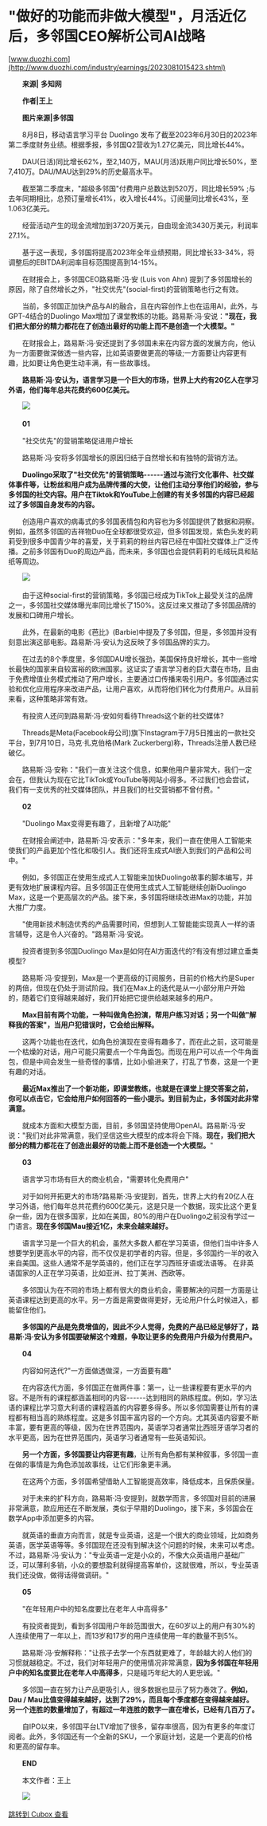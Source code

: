 "做好的功能而非做大模型"，月活近亿后，多邻国CEO解析公司AI战略
==================================

[www.duozhi.com](http://www.duozhi.com/industry/earnings/2023081015423.shtml)

　　**来源\|** **多知网**

　　**作者\|王上**

　　**图片来源\|多邻国**

　　8月8日，移动语言学习平台 Duolingo 发布了截至2023年6月30日的2023年第二季度财务业绩。根据季报，多邻国Q2营收为1.27亿美元，同比增长44%。

　　DAU(日活)同比增长62%，至2,140万，MAU(月活)跃用户同比增长50%，至7,410万。DAU/MAU达到29%的历史最高水平。

　　截至第二季度末，"超级多邻国"付费用户总数达到520万，同比增长59% ;与去年同期相比，总预订量增长41%，收入增长44%。订阅量同比增长43%，至1.063亿美元。

　　经营活动产生的现金流增加到3720万美元，自由现金流3430万美元，利润率27.1%。

　　基于这一表现，多邻国将提高2023年全年业绩预期，同比增长33-34%，将调整后的EBITDA利润率目标范围提高到14-15%。

　　在财报会上，多邻国CEO路易斯·冯·安 (Luis von Ahn) 提到了多邻国增长的原因，除了自然增长之外，"社交优先"(social-first)的营销策略也行之有效。

　　当前，多邻国正加快产品与AI的融合，且在内容创作上也在运用AI，此外，与GPT-4结合的Duolingo Max增加了课堂教练的功能。路易斯·冯·安说：**"现在，我们把大部分的精力都花在了创造出最好的功能上而不是创造一个大模型。"**

　　在财报会上，路易斯·冯·安还提到了多邻国未来在内容方面的发展方向，他认为一方面要做深做透一些内容，比如英语要做更高的等级;一方面要让内容更有趣，比如要让角色更生动丰满，有一些故事线。

　　**路易斯·冯·安认为，语言学习是一个巨大的市场，世界上大约有20亿人在学习外语，他们每年总共花费约600亿美元。**

　　![](https://cubox.pro/c/filters:no_upscale()?imageUrl=http%3A%2F%2Fwww.duozhi.com%2Findustry%2Fearnings%2F2023081015423.shtml&valid=true)

　　**01**

　　"社交优先"的营销策略促进用户增长

　　路易斯·冯·安将多邻国增长的原因归结于自然增长和有独特的营销方法。

　　**Duolingo采取了"社交优先"的营销策略------通过与流行文化事件、社交媒体事件等，让粉丝和用户成为品牌传播的大使，让他们主动分享他们的经验，参与多邻国的社交内容。用户在Tiktok和YouTube上创建的有关多邻国的内容已经超过了多邻国自身发布的内容。**

　　创造用户喜欢的病毒式的多邻国表情包和内容也为多邻国提供了数据和洞察。例如，虽然多邻国的吉祥物Duo在全球都很受欢迎，但多邻国发现，紫色头发的莉莉受到很多中国青少年的喜爱，关于莉莉的粉丝内容已经在中国社交媒体上广泛传播。之前多邻国有Duo的周边产品，而未来，多邻国也会提供莉莉的毛绒玩具和贴纸等周边。

　　![](https://cubox.pro/c/filters:no_upscale()?imageUrl=http%3A%2F%2Fwww.duozhi.com%2Findustry%2Fearnings%2F2023081015423.shtml&valid=true)

　　由于这种social-first的营销策略，多邻国已经成为TikTok上最受关注的品牌之一，多邻国社交媒体曝光率同比增长了150%。这反过来又推动了多邻国品牌的发展和口碑用户增长。

　　此外，在最新的电影《芭比》(Barbie)中提及了多邻国，但是，多邻国并没有刻意出演这部电影。路易斯·冯·安认为这反映了多邻国品牌的实力。

　　在过去的8个季度里，多邻国DAU增长强劲，美国保持良好增长，其中一些增长最快的国家来自较富裕的欧洲国家。这证实了语言学习者的巨大潜在市场，且由于免费增值业务模式推动了用户增长，主要通过口传播来吸引用户。多邻国通过实验和优化应用程序来改进产品，让用户喜欢，从而将他们转化为付费用户。从目前来看，这种策略非常有效。

　　有投资人还问到路易斯·冯·安如何看待Threads这个新的社交媒体?

　　Threads是Meta(Facebook母公司)旗下Instagram于7月5日推出的一款社交平台，到7月10日，马克·扎克伯格(Mark Zuckerberg)称，Threads注册人数已经破亿。

　　路易斯·冯·安称："我们一直关注这个信息，如果他用户量非常大，我们一定会在，但我认为现在它比TikTok或YouTube等网站小得多。不过我们也会尝试，我们有一支优秀的社交媒体团队，并且我们的社交营销都不曾付费。"

　　**02**

　　"Duolingo Max变得更有趣了，且新增了AI功能"

　　在财报会阐述中，路易斯·冯·安表示："多年来，我们一直在使用人工智能来使我们的产品更加个性化和吸引人。我们还将生成式AI嵌入到我们的产品和公司中。"

　　例如，多邻国正在使用生成式人工智能来加快Duolingo故事的脚本编写，并更有效地扩展课程内容。且多邻国正在使用生成式人工智能继续创新Duolingo Max，这是一个更高层次的产品。接下来，多邻国将继续改进Max的功能，并加大推广力度。

　　"使用新技术制造优秀的产品需要时间，但想到人工智能能实现真人一样的语言辅导，这是令人兴奋的。"路易斯·冯·安说。

　　投资者提到多邻国Duolingo Max是如何在AI方面迭代的?有没有想过建立垂类模型?

　　路易斯·冯·安提到，Max是一个更高级的订阅服务，目前的价格大约是Super的两倍，但现在仍处于测试阶段。我们在Max上的迭代是从一小部分用户开始的，随着它们变得越来越好，我们开始把它提供给越来越多的用户。

　　**Max目前有两个功能，一种叫做角色扮演，帮用户练习对话；另一个叫做"解释我的答案"，当用户犯错误时，它会给出解释。**

　　这两个功能也在迭代，如角色扮演现在变得有趣多了，而在此之前，这可能是一个枯燥的对话，用户可能只需要点一个牛角面包。而现在用户可以点一个牛角面包，但是中间会发生一些奇怪的事情，比如小偷进来了，打乱了节奏，这是一个更有趣的对话。

　　**最近Max推出了一个新功能，即课堂教练，也就是在课堂上提交答案之前，你可以点击它，它会给用户如何回答的一些小提示。到目前为止，多邻国对此非常满意。**

　　就成本方面和大模型方面，目前，多邻国坚持使用OpenAI。路易斯·冯·安说："我们对此非常满意，我们坚信这些大模型的成本将会下降。**现在，我们把大部分的精力都花在了创造出最好的功能上而不是创造一个大模型。**"

　　**03**

　　语言学习市场有巨大的商业机会，"需要转化免费用户"

　　对于如何开拓更大的市场?路易斯·冯·安提到，首先，世界上大约有20亿人在学习外语，他们每年总共花费约600亿美元，这是只是一个数据，现实比这个更复杂一些，因为在很多国家，比如在美国，80%的用户在Duolingo之前没有学过一门语言。**现在多邻国Mau接近1亿，未来会越来越好。**

　　语言学习是一个巨大的机会，虽然大多数人都在学习英语，但他们当中许多人想要学到更高水平的内容，而不仅仅是初学者的内容。但是，多邻国约一半的收入来自美国。这些人通常不是学英语的，他们正在学习西班牙语或法语等。 在非英语国家的人正在学习英语，比如亚洲、拉丁美洲、西欧等。

　　多邻国认为在不同的市场上都有很大的商业机会，需要解决的问题一方面是让英语课程达到更高的水平。另一方面是需要做得更好，无论用户什么时候进入，都能留住他们。

　　**多邻国的产品是免费增值的，因此不少人觉得，免费的产品已经足够好了，路易斯·冯·安认为多邻国要破解这个难题，争取让更多的免费用户升级为付费用户。**

　　**04**

　　内容如何迭代?"一方面做透做深，一方面要有趣"

　　在内容迭代方面，多邻国正在做两件事：第一，让一些课程要有更水平的内容。不是所有的课程都涵盖相同的内容------达到相同的熟练程度。例如，学习法语的课程比学习意大利语的课程涵盖的内容要多得多。所以多邻国需要让所有的课程都有相当高的熟练程度。这是多邻国丰富内容的一个方向。尤其英语内容要不断丰富，要有更高的等级，因为在世界范围内，英语学习者通常比西班牙语学习者的水平更高，因为在世界范围内，英语学习者通常有一些英语知识。

　　**另一个方面，多邻国要让内容更有趣**，让所有角色都有某种叙事，多邻国一直在做的事情是为角色添加故事线，让它们形象更丰满。

　　在这两个方面，多邻国希望借助人工智能提高效率，降低成本，且保质保量。

　　对于未来的扩科方向，路易斯·冯·安提到，就数学而言，多邻国对目前的进展非常满意，款应用还在不断发展，类似于早期的Duolingo，接下来，多邻国会在数学App中添加更多的内容。

　　就英语的垂直方向而言，就是专业英语，这是一个很大的商业领域，比如商务英语，医学英语等等。多邻国现在还没有到解决这个问题的时候，未来可以考虑。不过，路易斯·冯·安认为："专业英语一定是小众的，不像大众英语用户基础广泛，可以薄利多销，小众的要想盈利就得提高客单价，这就很难，所以，专业英语我们还没做，做得话得做调研。"

　　**05**

　　"在年轻用户中的知名度要比在老年人中高得多"

　　有投资者提到，看到多邻国用户年龄范围很大，在60岁以上的用户有30%的人连续使用了一年以上，而13岁和17岁的用户连续使用一年的数量不到5%。

　　路易斯·冯·安解释称："让孩子去学一个东西就更难了，年龄越大的人他们的习惯就越稳定。不过，我们对年轻用户的使用情况非常满意，**因为多邻国在年轻用户中的知名度要比在老年人中高得多**，只是碰巧年纪大的人更忠诚。"

　　多邻国一直在努力让产品更吸引人，很多数据也显示了努力奏效了。**例如，Dau / Mau比值变得越来越好，达到了29%，而且每个季度都在变得越来越好。另一个连胜的数量增加了，有超过一年连胜的数字一直在增长，已经有几百万了。**

　　自IPO以来，多邻国平台LTV增加了很多，留存率很高，因为有更多的年度订阅者。此外，多邻国还有一个全新的SKU，一个家庭计划，这是一个更高的价格和更高的留存率。

　　**END**

　　本文作者：王上

　　![](https://cubox.pro/c/filters:no_upscale()?imageUrl=http%3A%2F%2Fwww.duozhi.com%2Findustry%2Fearnings%2F2023081015423.shtml&valid=true)

[跳转到 Cubox 查看](https://cubox.pro/my/card?id=7249373114704855905)
